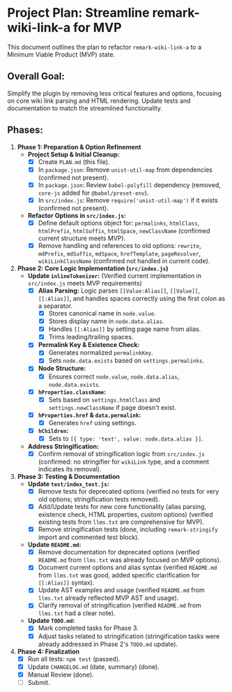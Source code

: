 # Project Plan: Streamline remark-wiki-link-a for MVP

This document outlines the plan to refactor `remark-wiki-link-a` to a Minimum Viable Product (MVP) state.

## Overall Goal:
Simplify the plugin by removing less critical features and options, focusing on core wiki link parsing and HTML rendering. Update tests and documentation to match the streamlined functionality.

## Phases:

1.  **Phase 1: Preparation & Option Refinement**
    *   **Project Setup & Initial Cleanup:**
        *   [x] Create `PLAN.md` (this file).
        *   [x] In `package.json`: Remove `unist-util-map` from dependencies (confirmed not present).
        *   [x] In `package.json`: Review `babel-polyfill` dependency (removed, `core-js` added for `@babel/preset-env`).
        *   [x] In `src/index.js`: Remove `require('unist-util-map')` if it exists (confirmed not present).
    *   **Refactor Options in `src/index.js`:**
        *   [x] Define default options object for: `permalinks`, `htmlClass`, `htmlPrefix`, `htmlSuffix`, `htmlSpace`, `newClassName` (confirmed current structure meets MVP).
        *   [x] Remove handling and references to old options: `rewrite`, `mdPrefix`, `mdSuffix`, `mdSpace`, `hrefTemplate`, `pageResolver`, `wikiLinkClassName` (confirmed not handled in current code).

2.  **Phase 2: Core Logic Implementation (`src/index.js`)**
    *   **Update `inlineTokenizer`:** (Verified current implementation in `src/index.js` meets MVP requirements)
        *   [x] **Alias Parsing:** Logic parses `[[Value:Alias]]`, `[[Value]]`, `[[:Alias]]`, and handles spaces correctly using the first colon as a separator.
            *   [x] Stores canonical name in `node.value`.
            *   [x] Stores display name in `node.data.alias`.
            *   [x] Handles `[[:Alias]]` by setting page name from alias.
            *   [x] Trims leading/trailing spaces.
        *   [x] **Permalink Key & Existence Check:**
            *   [x] Generates normalized `permalinkKey`.
            *   [x] Sets `node.data.exists` based on `settings.permalinks`.
        *   [x] **Node Structure:**
            *   [x] Ensures correct `node.value`, `node.data.alias`, `node.data.exists`.
        *   [x] **`hProperties.className`:**
            *   [x] Sets based on `settings.htmlClass` and `settings.newClassName` if page doesn't exist.
        *   [x] **`hProperties.href` & `data.permalink`:**
            *   [x] Generates `href` using settings.
        *   [x] **`hChildren`:**
            *   [x] Sets to `[{ type: 'text', value: node.data.alias }]`.
    *   **Address Stringification:**
        *   [x] Confirm removal of stringification logic from `src/index.js` (confirmed: no stringifier for `wikiLink` type, and a comment indicates its removal).

3.  **Phase 3: Testing & Documentation**
    *   **Update `test/index_test.js`:**
        *   [x] Remove tests for deprecated options (verified no tests for very old options; stringification tests removed).
        *   [x] Add/Update tests for new core functionality (alias parsing, existence check, HTML properties, custom options) (verified existing tests from `llms.txt` are comprehensive for MVP).
        *   [x] Remove stringification tests (done, including `remark-stringify` import and commented test block).
    *   **Update `README.md`:**
        *   [x] Remove documentation for deprecated options (verified `README.md` from `llms.txt` was already focused on MVP options).
        *   [x] Document current options and alias syntax (verified `README.md` from `llms.txt` was good, added specific clarification for `[[:Alias]]` syntax).
        *   [x] Update AST examples and usage (verified `README.md` from `llms.txt` already reflected MVP AST and usage).
        *   [x] Clarify removal of stringification (verified `README.md` from `llms.txt` had a clear note).
    *   **Update `TODO.md`:**
        *   [x] Mark completed tasks for Phase 3.
        *   [x] Adjust tasks related to stringification (stringification tasks were already addressed in Phase 2's `TODO.md` update).

4.  **Phase 4: Finalization**
    *   [x] Run all tests: `npm test` (passed).
    *   [x] Update `CHANGELOG.md` (date, summary) (done).
    *   [x] Manual Review (done).
    *   [ ] Submit.

